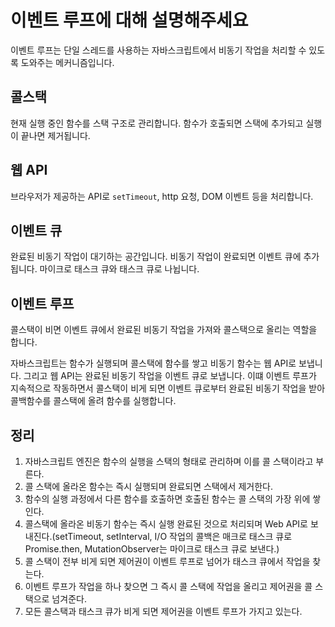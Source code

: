 # 이벤트 루프에 대해 설명해주세요

이벤트 루프는 단일 스레드를 사용하는 자바스크립트에서 비동기 작업을 처리할 수 있도록 도와주는 메커니즘입니다.

## 콜스택

현재 실행 중인 함수를 스택 구조로 관리합니다. 함수가 호출되면 스택에 추가되고 실행이 끝나면 제거됩니다.

## 웹 API

브라우저가 제공하는 API로 `setTimeout`, http 요청, DOM 이벤트 등을 처리합니다.

## 이벤트 큐

완료된 비동기 작업이 대기하는 공간입니다. 비동기 작업이 완료되면 이벤트 큐에 추가됩니다. 마이크로 태스크 큐와 태스크 큐로 나뉩니다.

## 이벤트 루프

콜스택이 비면 이벤트 큐에서 완료된 비동기 작업을 가져와 콜스택으로 올리는 역할을 합니다.

자바스크립트는 함수가 실행되며 콜스택에 함수를 쌓고 비동기 함수는 웹 API로 보냅니다. 그리고 웹 API는 완료된 비동기 작업을 이벤트 큐로 보냅니다. 이떄 이벤트 루프가 지속적으로 작동하면서 콜스택이 비게 되면 이벤트 큐로부터 완료된 비동기 작업을 받아 콜백함수를 콜스택에 올려 함수를 실행합니다.

## 정리
1. 자바스크립트 엔진은 함수의 실행을 스택의 형태로 관리하며 이를 콜 스택이라고 부른다.
2. 콜 스택에 올라온 함수는 즉시 실행되며 완료되면 스택에서 제거한다.
3. 함수의 실행 과정에서 다른 함수를 호출하면 호출된 함수는 콜 스택의 가장 위에 쌓인다.
4. 콜스택에 올라온 비동기 함수는 즉시 실행 완료된 것으로 처리되며 Web API로 보내진다.(setTimeout, setInterval, I/O 작업의 콜백은 매크로 태스크 큐로 Promise.then, MutationObserver는 마이크로 태스크 큐로 보낸다.)
5. 콜 스택이 전부 비게 되면 제어권이 이벤트 루프로 넘어가 태스크 큐에서 작업을 찾는다.
6. 이벤트 루프가 작업을 하나 찾으면 그 즉시 콜 스택에 작업을 올리고 제어권을 콜 스택으로 넘겨준다.
7. 모든 콜스택과 태스크 큐가 비게 되면 제어권을 이벤트 루프가 가지고 있는다.
